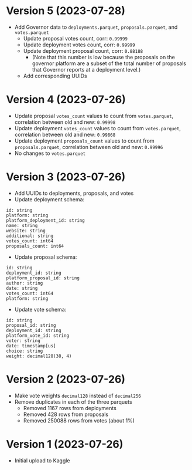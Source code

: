 <!-- TODO: make proposal date a date, not a string! -->
<!-- TODO: remove platform from proposal -->
# Version 5 (2023-07-28)
- Add Governor data to `deployments.parquet`, `proposals.parquet`, and `votes.parquet`
  - Update proposal votes count, corr:      `0.99999`
  - Update deployment votes count, corr:    `0.99999` 
  - Update deployment proposal count, corr: `0.88188`
    - (Note that this number is low because the proposals on the governor platform are
    a subset of the total number of proposals that Governor reports at a deployment level.)
  - Add corresponding UUIDs

# Version 4 (2023-07-26)

- Update proposal `votes_count` values to count from `votes.parquet`, correlation between old and new:           `0.99998`
- Update deployment `votes_count` values to count from `votes.parquet`, correlation between old and new:         `0.99868`
- Update deployment `proposals_count` values to count from `proposals.parquet`, correlation between old and new: `0.99996`
- No changes to `votes.parquet`

# Version 3 (2023-07-26)
- Add UUIDs to deployments, proposals, and votes
- Update deployment schema:
```
id: string
platform: string
platform_deployment_id: string
name: string
website: string
additional: string
votes_count: int64
proposals_count: int64
```
- Update proposal schema:
```
id: string
deployment_id: string
platform_proposal_id: string
author: string
date: string
votes_count: int64
platform: string
```
- Update vote schema:
```
id: string
proposal_id: string
deployment_id: string
platform_vote_id: string
voter: string
date: timestamp[us]
choice: string
weight: decimal128(38, 4)
```

# Version 2 (2023-07-26)

- Make vote weights `decimal128` instead of `decimal256`
- Remove duplicates in each of the three parquets
  - Removed 1167 rows from deployments
  - Removed 428 rows from proposals
  - Removed 250088 rows from votes (about 1%)


# Version 1 (2023-07-26)
- Initial upload to Kaggle